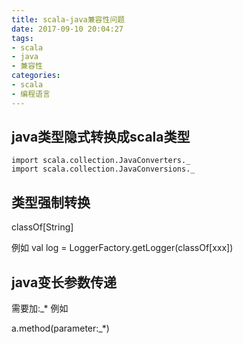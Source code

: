 ```yaml
---
title: scala-java兼容性问题
date: 2017-09-10 20:04:27
tags: 
- scala
- java
- 兼容性
categories:
- scala
- 编程语言
---
```


## java类型隐式转换成scala类型

```
import scala.collection.JavaConverters._
import scala.collection.JavaConversions._
```

## 类型强制转换

classOf[String]

例如  val log = LoggerFactory.getLogger(classOf[xxx])

## java变长参数传递

需要加:_* 例如

a.method(parameter:_*)